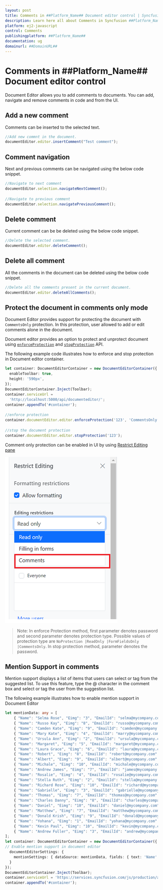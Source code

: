 ```yaml
---
layout: post
title: Comments in ##Platform_Name## Document editor control | Syncfusion
description: Learn here all about Comments in Syncfusion ##Platform_Name## Document editor control of Syncfusion Essential JS 2 and more.
platform: ej2-javascript
control: Comments 
publishingplatform: ##Platform_Name##
documentation: ug
domainurl: ##DomainURL##
---
```


# Comments in ##Platform_Name## Document editor control

Document Editor allows you to add comments to documents. You can add, navigate and remove comments in code and from the UI.

## Add a new comment

Comments can be inserted to the selected text.

```ts
//Add new commnt in the document.
documentEditor.editor.insertComment("Test comment");
```

## Comment navigation

Next and previous comments can be navigated using the below code snippet.

```ts
//Navigate to next comment
documentEditor.selection.navigateNextComment();

//Navigate to previous comment
documentEditor.selection.navigatePreviousComment();
```

## Delete comment

Current comment can be be deleted using the below code snippet.

```ts
//Delete the selected comment.
documentEditor.editor.deleteComment();
```

## Delete all comment

All the comments in the document can be deleted using the below code snippet.

```ts
//Delete all the comments present in the current document.
documentEditor.editor.deleteAllComments();
```

## Protect the document in comments only mode

Document Editor provides support for protecting the document with `CommentsOnly` protection. In this protection, user allowed to add or edit comments alone in the document.

Document editor provides an option to protect and unprotect document using [`enforceProtection`](../api/document-editor/editor/#enforceprotection) and [`stopProtection`](../api/document-editor/editor/#stopprotection) API.

The following example code illustrates how to enforce and stop protection in Document editor container.

```ts
let container: DocumentEditorContainer = new DocumentEditorContainer({
  enableToolbar: true,
  height: '590px',
});
DocumentEditorContainer.Inject(Toolbar);
container.serviceUrl =
  'http://localhost:5000/api/documenteditor/';
container.appendTo('#container');

//enforce protection
container.documentEditor.editor.enforceProtection('123', 'CommentsOnly');

//stop the document protection
container.documentEditor.editor.stopProtection('123');
```

Comment only protection can be enabled in UI by using [Restrict Editing pane](../document-editor/document-management#restrict-editing-pane)

![Enable comment only protection](images/commentsonly.png)

>Note: In enforce Protection method, first parameter denotes password and second parameter denotes protection type. Possible values of protection type are `NoProtection |ReadOnly |FormFieldsOnly |CommentsOnly`. In stop protection method, parameter denotes the password.

## Mention Support in comments

Mention support displays a list of items that users can select or tag from the suggested list. To use this feature, type the @ character in the comment box and select or tag the user from the suggestion list.

The following example illustrates how to enable mention support in Document Editor

```ts
let mentionData: any = [
    { "Name": "Selma Rose", "Eimg": "3", "EmailId": "selma@mycompany.com" },
    { "Name": "Russo Kay", "Eimg": "8", "EmailId": "russo@mycompany.com" },
    { "Name": "Camden Kate", "Eimg": "9", "EmailId": "camden@mycompany.com" },
    { "Name": "Mary Kate", "Eimg": "4", "EmailId": "marry@mycompany.com" },
    { "Name": "Ursula Ann", "Eimg": "2", "EmailId": "ursula@mycompany.com" },
    { "Name": "Margaret", "Eimg": "5", "EmailId": "margaret@mycompany.com" },
    { "Name": "Laura Grace", "Eimg": "6", "EmailId": "laura@mycompany.com" },
    { "Name": "Robert", "Eimg": "8", "EmailId": "robert@mycompany.com" },
    { "Name": "Albert", "Eimg": "9", "EmailId": "albert@mycompany.com" },
    { "Name": "Michale", "Eimg": "10", "EmailId": "michale@mycompany.com" },
    { "Name": "Andrew James", "Eimg": "7", "EmailId": "james@mycompany.com" },
    { "Name": "Rosalie", "Eimg": "4", "EmailId": "rosalie@mycompany.com" },
    { "Name": "Stella Ruth", "Eimg": "2", "EmailId": "stella@mycompany.com" },
    { "Name": "Richard Rose", "Eimg": "10", "EmailId": "richard@mycompany.com" },
    { "Name": "Gabrielle", "Eimg": "3", "EmailId": "gabrielle@mycompany.com" },
    { "Name": "Thomas", "Eimg": "7", "EmailId": "thomas@mycompany.com" },
    { "Name": "Charles Danny", "Eimg": "8", "EmailId": "charles@mycompany.com" },
    { "Name": "Daniel", "Eimg": "10", "EmailId": "daniel@mycompany.com" },
    { "Name": "Matthew", "Eimg": "7", "EmailId": "matthew@mycompany.com" },
    { "Name": "Donald Krish", "Eimg": "9", "EmailId": "donald@mycompany.com" },
    { "Name": "Yohana", "Eimg": "1", "EmailId": "yohana@mycompany.com" },
    { "Name": "Kevin Paul", "Eimg": "10", "EmailId": "kevin@mycompany.com" },
    { "Name": "Andrew Fuller", "Eimg": "3", "EmailId": "andrew@mycompany.com"}
];
let container: DocumentEditorContainer = new DocumentEditorContainer({ enableToolbar: true,height: '590px',
// Enable mention support in document editor
  documentEditorSettings: {
    mentionSettings: { dataSource: mentionData, fields: { text: 'Name' }},
  }
});
DocumentEditorContainer.Inject(Toolbar);
container.serviceUrl = 'https://services.syncfusion.com/js/production/api/documenteditor/';
container.appendTo('#container');
```